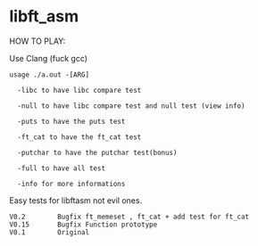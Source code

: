 # libft_asm


HOW TO PLAY:


  Use Clang (fuck gcc)
  
    usage ./a.out -[ARG]
  
      -libc to have libc compare test
    
      -null to have libc compare test and null test (view info)
    
      -puts to have the puts test
    
      -ft_cat to have the ft_cat test
    
      -putchar to have the putchar test(bonus)
    
      -full to have all test
    
      -info for more informations

Easy tests for libftasm not evil ones.



	V0.2		Bugfix ft_memeset , ft_cat + add test for ft_cat
	V0.15		Bugfix Function prototype
	V0.1		Original
